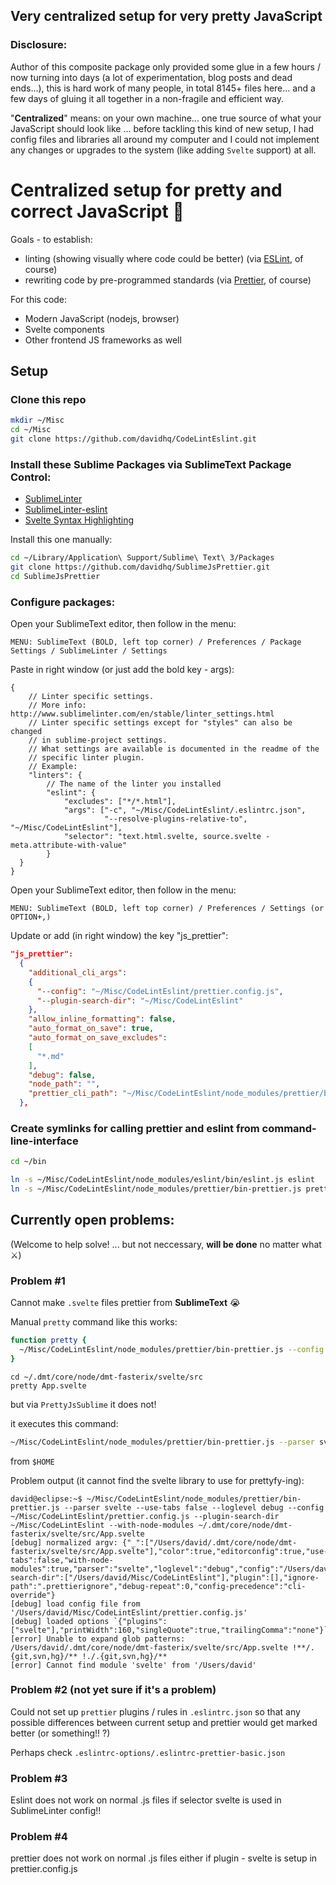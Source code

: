 ## Very centralized setup for very pretty JavaScript

### Disclosure:

Author of this composite package only provided some glue in a few hours / now turning into days (a lot of experimentation, blog posts and dead ends...), this is hard work of many people, in total 8145+ files here... and a few days of gluing it all together in a non-fragile and efficient way.

"__Centralized__" means: on your own machine... one true source of what your JavaScript should look like ... before tackling this kind of new setup, I had config files and libraries all around my computer and I could not implement any changes or upgrades to the system (like adding `Svelte` support) at all.

# Centralized setup for pretty and correct JavaScript 🚀

Goals - to establish:

- linting (showing visually where code could be better) (via [ESLint](https://eslint.org), of course)
- rewriting code by pre-programmed standards (via [Prettier](https://prettier.io), of course)

For this code:

- Modern JavaScript (nodejs, browser)
- Svelte components
- Other frontend JS frameworks as well


## Setup

### Clone this repo

```bash
mkdir ~/Misc
cd ~/Misc
git clone https://github.com/davidhq/CodeLintEslint.git
```

### Install these Sublime Packages via SublimeText **Package Control**:

- [SublimeLinter](https://github.com/SublimeLinter/SublimeLinter)
- [SublimeLinter-eslint](https://github.com/SublimeLinter/SublimeLinter-eslint)
- [Svelte Syntax Highlighting](https://github.com/corneliusio/svelte-sublime)

Install this one manually:

```bash
cd ~/Library/Application\ Support/Sublime\ Text\ 3/Packages
git clone https://github.com/davidhq/SublimeJsPrettier.git
cd SublimeJsPrettier
```

### Configure packages:

Open your SublimeText editor, then follow in the menu:

```
MENU: SublimeText (BOLD, left top corner) / Preferences / Package Settings / SublimeLinter / Settings
```

Paste in right window (or just add the bold key - args):

```
{
    // Linter specific settings.
    // More info: http://www.sublimelinter.com/en/stable/linter_settings.html
    // Linter specific settings except for "styles" can also be changed
    // in sublime-project settings.
    // What settings are available is documented in the readme of the
    // specific linter plugin.
    // Example:
    "linters": {
        // The name of the linter you installed
        "eslint": {
            "excludes": ["*/*.html"],
            "args": ["-c", "~/Misc/CodeLintEslint/.eslintrc.json",
                     "--resolve-plugins-relative-to", "~/Misc/CodeLintEslint"],
            "selector": "text.html.svelte, source.svelte - meta.attribute-with-value"
        }
  }
}
```

Open your SublimeText editor, then follow in the menu:

```
MENU: SublimeText (BOLD, left top corner) / Preferences / Settings (or OPTION+,)
```

Update or add (in right window) the key "js_prettier":

```json
"js_prettier":
  {
    "additional_cli_args":
    {
      "--config": "~/Misc/CodeLintEslint/prettier.config.js",
      "--plugin-search-dir": "~/Misc/CodeLintEslint"
    },
    "allow_inline_formatting": false,
    "auto_format_on_save": true,
    "auto_format_on_save_excludes":
    [
      "*.md"
    ],
    "debug": false,
    "node_path": "",
    "prettier_cli_path": "~/Misc/CodeLintEslint/node_modules/prettier/bin-prettier.js"
  },
```

### Create symlinks for calling prettier and eslint from command-line-interface

```bash
cd ~/bin

ln -s ~/Misc/CodeLintEslint/node_modules/eslint/bin/eslint.js eslint
ln -s ~/Misc/CodeLintEslint/node_modules/prettier/bin-prettier.js prettier
```


## Currently open problems:

(Welcome to help solve! ... but not neccessary, **will be done** no matter what ⚔️)

### Problem #1

Cannot make `.svelte` files prettier from **SublimeText** 😭

Manual `pretty` command like this works:

```bash
function pretty {
  ~/Misc/CodeLintEslint/node_modules/prettier/bin-prettier.js --config ~/Misc/CodeLintEslint/prettier.config.js --plugin-search-dir ~/Misc/CodeLintEslint "$@"
}
```

```
cd ~/.dmt/core/node/dmt-fasterix/svelte/src
pretty App.svelte
```

but via `PrettyJsSublime` it does not!

it executes this command:

```bash
~/Misc/CodeLintEslint/node_modules/prettier/bin-prettier.js --parser svelte --use-tabs false --loglevel debug --config ~/Misc/CodeLintEslint/prettier.config.js --plugin-search-dir ~/Misc/CodeLintEslint --with-node-modules ~/.dmt/core/node/dmt-fasterix/svelte/src/App.svelte
```

from `$HOME`

Problem output (it cannot find the svelte library to use for prettyfy-ing):

```
david@eclipse:~$ ~/Misc/CodeLintEslint/node_modules/prettier/bin-prettier.js --parser svelte --use-tabs false --loglevel debug --config ~/Misc/CodeLintEslint/prettier.config.js --plugin-search-dir ~/Misc/CodeLintEslint --with-node-modules ~/.dmt/core/node/dmt-fasterix/svelte/src/App.svelte
[debug] normalized argv: {"_":["/Users/david/.dmt/core/node/dmt-fasterix/svelte/src/App.svelte"],"color":true,"editorconfig":true,"use-tabs":false,"with-node-modules":true,"parser":"svelte","loglevel":"debug","config":"/Users/david/Misc/CodeLintEslint/prettier.config.js","plugin-search-dir":["/Users/david/Misc/CodeLintEslint"],"plugin":[],"ignore-path":".prettierignore","debug-repeat":0,"config-precedence":"cli-override"}
[debug] load config file from '/Users/david/Misc/CodeLintEslint/prettier.config.js'
[debug] loaded options `{"plugins":["svelte"],"printWidth":160,"singleQuote":true,"trailingComma":"none"}`
[error] Unable to expand glob patterns: /Users/david/.dmt/core/node/dmt-fasterix/svelte/src/App.svelte !**/.{git,svn,hg}/** !./.{git,svn,hg}/**
[error] Cannot find module 'svelte' from '/Users/david'
```

### Problem #2 (not yet sure if it's a problem)

Could not set up `prettier` plugins / rules in `.eslintrc.json` so that any possible differences between current setup and prettier would get marked better (or something!! ?)

Perhaps check `.eslintrc-options/.eslintrc-prettier-basic.json`

### Problem #3

Eslint does not work on normal .js files if selector svelte is used in SublimeLinter config!!

### Problem #4

prettier does not work on normal .js files either if plugin - svelte is setup in prettier.config.js
